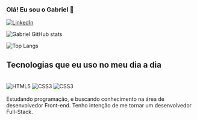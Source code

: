 ### Olá! Eu sou o Gabriel 👋

[![LinkedIn](https://img.shields.io/badge/LinkedIn-0077B5?style=for-the-badge&logo=linkedin&logoColor=white)](https://www.linkedin.com/in/gabriel-cabral-79aa492a5?utm_source=share&utm_campaign=share_via&utm_content=profile&utm_medium=android_app)

![Gabriel GitHub stats](https://github-readme-stats.vercel.app/api?username=gab-dev10&show_icons=true&theme=radical)

![Top Langs](https://github-readme-stats.vercel.app/api/top-langs/?username=gab-dev10&layout=compact)


## Tecnologias que eu uso no meu dia a dia

<div style="display: inline_block"><br>
  <img align="center" alt="HTML5" src="https://img.shields.io/badge/HTML5-E34F26?style=for-the-badge&logo=html5&logoColor=white">
  <img align="center" alt="CSS3" src="https://img.shields.io/badge/CSS3-1572B6?style=for-the-badge&logo=css3&logoColor=white">
  <img align="center" alt="CSS3" src="https://img.shields.io/badge/JavaScript-F7DF1E?style=for-the-badge&logo=javascript&logoColor=black">
</div><br>
Estudando programação, e buscando conhecimento na área de desenvolvedor Front-end. Tenho intenção de me tornar um desenvolvedor Full-Stack.
